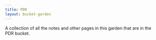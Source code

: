 ```yaml
---
title: PDR
layout: bucket-garden
--- 
```

A collection of all the notes and other pages in this garden that are in the PDR bucket.
